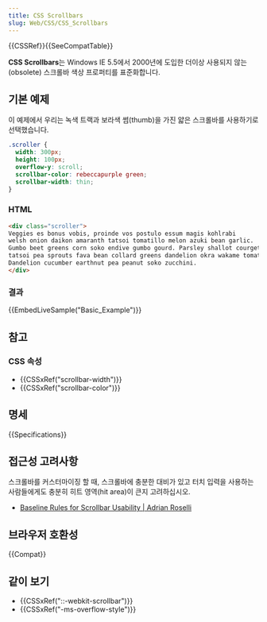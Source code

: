 ```yaml
---
title: CSS Scrollbars
slug: Web/CSS/CSS_Scrollbars
---
```


{{CSSRef}}{{SeeCompatTable}}

**CSS Scrollbars**는 Windows IE 5.5에서 2000년에 도입한 더이상 사용되지 않는(obsolete) 스크롤바 색상 프로퍼티를 표준화합니다.

## 기본 예제

이 예제에서 우리는 녹색 트랙과 보라색 썸(thumb)을 가진 얇은 스크롤바를 사용하기로 선택했습니다.

```css
.scroller {
  width: 300px;
  height: 100px;
  overflow-y: scroll;
  scrollbar-color: rebeccapurple green;
  scrollbar-width: thin;
}
```

### HTML

```html
<div class="scroller">
Veggies es bonus vobis, proinde vos postulo essum magis kohlrabi
welsh onion daikon amaranth tatsoi tomatillo melon azuki bean garlic.
Gumbo beet greens corn soko endive gumbo gourd. Parsley shallot courgette
tatsoi pea sprouts fava bean collard greens dandelion okra wakame tomato.
Dandelion cucumber earthnut pea peanut soko zucchini.
</div>
```

### 결과

{{EmbedLiveSample("Basic_Example")}}

## 참고

### CSS 속성

- {{CSSxRef("scrollbar-width")}}
- {{CSSxRef("scrollbar-color")}}

## 명세

{{Specifications}}

## 접근성 고려사항

스크롤바를 커스터마이징 할 때, 스크롤바에 충분한 대비가 있고 터치 입력을 사용하는 사람들에게도 충분히 히트 영역(hit area)이 큰지 고려하십시오.

- [Baseline Rules for Scrollbar Usability | Adrian Roselli](https://adrianroselli.com/2019/01/baseline-rules-for-scrollbar-usability.html)

## 브라우저 호환성

{{Compat}}

## 같이 보기

- {{CSSxRef("::-webkit-scrollbar")}}
- {{CSSxRef("-ms-overflow-style")}}
